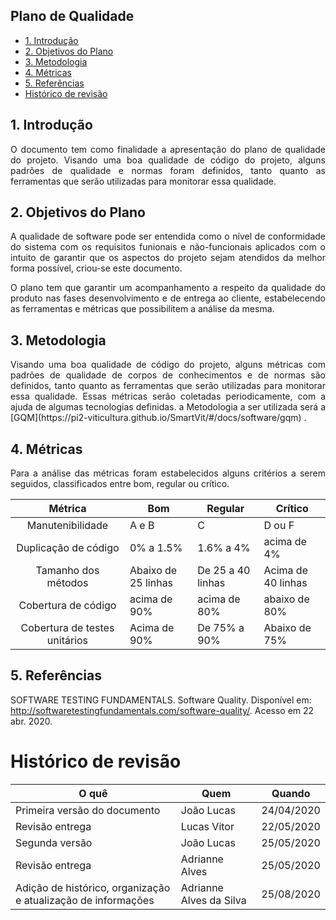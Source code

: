 ## Plano de Qualidade 

- [1. Introdução](#_1-introdução)
- [2. Objetivos do Plano](#_2-objetivos-do-plano)
- [3. Metodologia](#_3-metodologia)
- [4. Métricas](#_4-métricas)
- [5. Referências](#_5-referências)
- [ Histórico de revisão](#_histórico-de-revisão)

## 1. Introdução

<p align = "justify">O documento tem como finalidade a apresentação do plano de qualidade do projeto. Visando uma boa qualidade de código do projeto, alguns padrões de qualidade e normas foram definidos, tanto quanto as ferramentas que serão utilizadas para monitorar essa qualidade. </p>

## 2. Objetivos do Plano

<p align = "justify">A qualidade de software pode ser entendida como o nível de conformidade do sistema com os requisitos funionais e não-funcionais aplicados com o intuito de garantir que os aspectos do projeto sejam atendidos da melhor forma possível, criou-se este documento. </p>

<p align = "justify">O plano tem que garantir um acompanhamento a respeito da qualidade do produto nas fases desenvolvimento e de entrega ao cliente, estabelecendo as ferramentas e métricas que possibilitem a análise da mesma. </p>


## 3. Metodologia

<p align = "justify">Visando uma boa qualidade de código do projeto, alguns métricas com padrões de qualidade de corpos de conhecimentos e de normas são definidos, tanto quanto as ferramentas que serão utilizadas para monitorar essa qualidade. Essas métricas serão coletadas periodicamente, com a ajuda de algumas tecnologias definidas. a Metodologia a ser utilizada será a [GQM](https://pi2-viticultura.github.io/SmartVit/#/docs/software/gqm) . </p>

## 4. Métricas

<p align = "justify">Para a análise das métricas foram estabelecidos alguns critérios a serem seguidos, classificados entre bom, regular ou crítico. </p>

|                    Métrica                    | Bom          | Regular      | Crítico       |
| :-------------------------------------------: | ------------ | ------------ | ------------- |
|                Manutenibilidade               | A e B        | C            | D ou F        |
|              Duplicação de código             | 0% a 1.5%    | 1.6% a 4%  | acima de 4%   |
|Tamanho dos métodos | Abaixo de 25 linhas | De 25 a 40 linhas | Acima de 40 linhas|
|              Cobertura de código              | acima de 90% | acima de 80% | abaixo de 80% |
|Cobertura de testes unitários | Acima de 90% |De 75% a 90% | Abaixo de 75%|

## 5. Referências

SOFTWARE TESTING FUNDAMENTALS. Software Quality. Disponível em: <http://softwaretestingfundamentals.com/software-quality/>. Acesso em 22 abr. 2020.

# Histórico de revisão

| O quê | Quem  | Quando |
| - | - | - |
| Primeira versão do documento | João Lucas | 24/04/2020 |
| Revisão entrega | Lucas Vitor | 22/05/2020 |
| Segunda versão | João Lucas | 25/05/2020 |
| Revisão entrega | Adrianne Alves | 25/05/2020 |
| Adição de histórico, organização e atualização de informações| Adrianne Alves da Silva | 25/08/2020 |